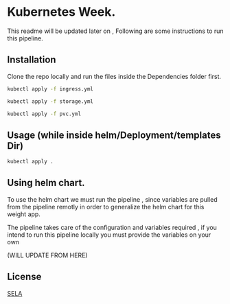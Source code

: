 # Kubernetes Week.

This readme will be updated later on , Following are some instructions to run this pipeline.

## Installation

Clone the repo locally and run the files inside the Dependencies folder first.

```bash
kubectl apply -f ingress.yml
```
```bash
kubectl apply -f storage.yml
```
```bash
kubectl apply -f pvc.yml
```

## Usage (while inside helm/Deployment/templates Dir)

```bash
kubectl apply . 
```

## Using helm chart.
To use the helm chart we must run the pipeline , since variables are pulled from the pipeline remotly in order to generalize the helm chart for this weight app.

The pipeline takes care of the configuration and variables required , if you intend to run this pipeline locally you must provide the variables on your own

(WILL UPDATE FROM HERE)
## License
[SELA](https://www.sela.co.il/)